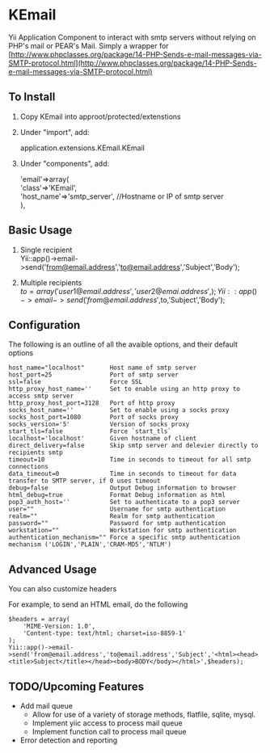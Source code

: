 KEmail
======

Yii Application Component to interact with smtp servers without relying on PHP's mail or PEAR's Mail. Simply a wrapper for [http://www.phpclasses.org/package/14-PHP-Sends-e-mail-messages-via-SMTP-protocol.html](http://www.phpclasses.org/package/14-PHP-Sends-e-mail-messages-via-SMTP-protocol.html)

## To Install ##
1. Copy KEmail into approot/protected/extenstions

2. Under "import", add:

	application.extensions.KEmail.KEmail

3. Under "components", add:

	'email'=>array(  
		'class'=>'KEmail',  
		'host_name'=>'smtp_server',  //Hostname or IP of smtp server  
	),

## Basic Usage ##

1. Single recipient  
	Yii::app()->email->send('from@email.address','to@email.address','Subject','Body');

2. Multiple recipients    
	$to = array(  
	'user1@email.address',  
	'user2@emai.address',  
	);  
	Yii::app()->email->send('from@email.address',$to,'Subject','Body');

## Configuration ##

The following is an outline of all the avaible options, and their default options

    host_name="localhost"  		Host name of smtp server
    host_port=25				Port of smtp server
    ssl=false					Force SSL
    http_proxy_host_name=''		Set to enable using an http proxy to access smtp server
    http_proxy_host_port=3128	Port of http proxy
    socks_host_name=''			Set to enable using a socks proxy
    socks_host_port=1080		Port of socks proxy
    socks_version='5'			Version of socks proxy
    start_tls=false				Force `start_tls`
    localhost='localhost'		Given hostname of client
    direct_delivery=false		Skip smtp server and delevier directly to recipients smtp
    timeout=10					Time in seconds to timeout for all smtp connections
    data_timeout=0				Time in seconds to timeout for data transfer to SMTP server, if 0 uses timeout
    debug=false					Output Debug information to browser
    html_debug=true				Format Debug information as html
    pop3_auth_host=''			Set to authenticate to a pop3 server
    user=""						Username for smtp authentication
    realm=""					Realm for smtp authentication
    password=""					Password for smtp authentication
    workstation=""				Workstation for smtp authentication
    authentication_mechanism=""	Force a specific smtp authentication mechanism ('LOGIN','PLAIN','CRAM-MD5','NTLM')

## Advanced Usage ##

You can also customize headers

For example, to send an HTML email, do the following

	$headers = array(
		'MIME-Version: 1.0',
		'Content-type: text/html; charset=iso-8859-1'
	);
	Yii::app()->email->send('from@email.address','to@email.address','Subject','<html><head><title>Subject</title></head><body>BODY</body></html>',$headers);


## TODO/Upcoming Features ##

* Add mail queue
    * Allow for use of a variety of storage methods, flatfile, sqlite, mysql.
    * Implement yiic access to process mail queue
    * Implement function call to process mail queue
* Error detection and reporting
